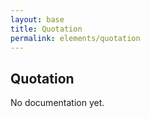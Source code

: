 ```yaml
---
layout: base
title: Quotation
permalink: elements/quotation
---
```


## Quotation

<p class="hint hint--error">No documentation yet.</p>